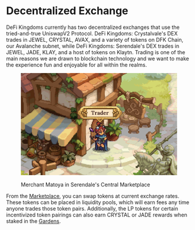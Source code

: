 # Decentralized Exchange

DeFi Kingdoms currently has two decentralized exchanges that use the tried-and-true UniswapV2 Protocol. DeFi Kingdoms: Crystalvale's DEX trades in JEWEL, CRYSTAL, AVAX, and a variety of tokens on DFK Chain, our Avalanche subnet, while DeFi Kingdoms: Serendale's DEX trades in JEWEL, JADE, KLAY, and a host of tokens on Klaytn. Trading is one of the main reasons we are drawn to blockchain technology and we want to make the experience fun and enjoyable for all within the realms.

<figure><img src="../.gitbook/assets/central-marketplace.png" alt=""><figcaption><p>Merchant Matoya in Serendale's Central Marketplace</p></figcaption></figure>

From the [Marketplace](../learn/gameplay/marketplace.md), you can swap tokens at current exchange rates. These tokens can be placed in liquidity pools, which will earn fees any time anyone trades those token pairs. Additionally, the LP tokens for certain incentivized token pairings can also earn CRYSTAL or JADE rewards when staked in the [Gardens](the-gardens/).
